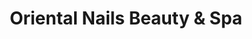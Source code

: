 ---
title: "Oriental Nails Beauty & Spa"
url: /guayama/oriental-nails-beauty-und-spa/
shop: Kosmetik
---